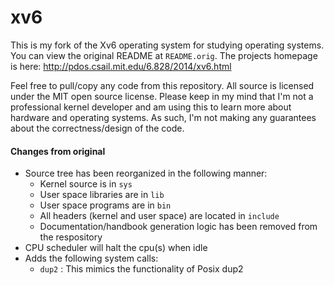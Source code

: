 xv6
===

This is my fork of the Xv6 operating system for studying operating systems. You
can view the original README at `README.orig`. The projects homepage is here:
http://pdos.csail.mit.edu/6.828/2014/xv6.html

Feel free to pull/copy any code from this repository. All source is licensed
under the MIT open source license. Please keep in my mind that I'm not a
professional kernel developer and am using this to learn more about hardware
and operating systems. As such, I'm not making any guarantees about the
correctness/design of the code.

#### Changes from original

- Source tree has been reorganized in the following manner:
  - Kernel source is in `sys`
  - User space libraries are in `lib`
  - User space programs are in `bin`
  - All headers (kernel and user space) are located in `include`
  - Documentation/handbook generation logic has been removed from the
    respository
- CPU scheduler will halt the cpu(s) when idle
- Adds the following system calls:
  - `dup2` : This mimics the functionality of Posix dup2
